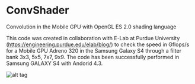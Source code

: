 ConvShader
==========

Convolution in the Mobile GPU with OpenGL ES 2.0 shading language

This code was created in collaboration with E-Lab at Purdue University (https://engineering.purdue.edu/elab/blog/) to check the speed in Gflops/s for a Mobile GPU Adreno 320 in the Samsung Galaxy S4 through a filter bank 3x3, 5x5, 7x7, 9x9.
The code has been successfully performed in Samsung GALAXY S4 with Andorid 4.3. 

![alt tag](https://github.com/bionick87/convShader/Test.jpg)



